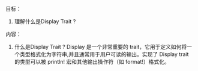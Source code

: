 目标：
1. 理解什么是Display Trait ?


内容：
1. 什么是Display Trait ?
Display 是一个非常重要的 trait，它用于定义如何将一个类型格式化为字符串,并且通常用于用户可读的输出。实现了 Display trait 的类型可以被 println! 宏和其他输出操作符（如 format!）格式化。